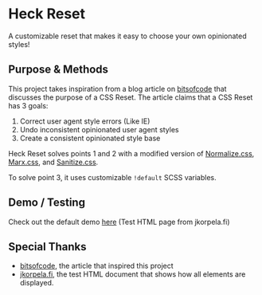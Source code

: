 # Heck Reset
A customizable reset that makes it easy to choose your own opinionated styles!

## Purpose & Methods
This project takes inspiration from a blog article on [bitsofcode](https://bitsofco.de/a-look-at-css-resets-in-2018/) that discusses the purpose of a CSS Reset. The article claims that a CSS Reset has 3 goals: 

1. Correct user agent style errors (Like IE)
2. Undo inconsistent opinionated user agent styles
3. Create a consistent opinionated style base

Heck Reset solves points 1 and 2 with a modified version of [Normalize.css](https://github.com/necolas/normalize.css), [Marx.css](https://github.com/mblode/marx), and [Sanitize.css](https://github.com/csstools/sanitize.css).

To solve point 3, it uses customizable `!default` SCSS variables.

## Demo / Testing
Check out the default demo [here](https://julian-hecker.github.io/heck-reset/test.html) \(Test HTML page from jkorpela.fi\)

## Special Thanks
- [bitsofcode](https://bitsofco.de/a-look-at-css-resets-in-2018/), the article that inspired this project
- [jkorpela.fi](http://jkorpela.fi/www/testel.html), the test HTML document that shows how all elements are displayed.
